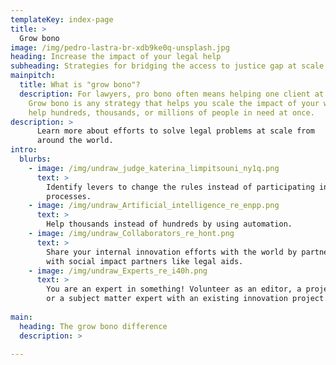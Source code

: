```yaml
---
templateKey: index-page
title: >
  Grow bono
image: /img/pedro-lastra-br-xdb9ke0q-unsplash.jpg
heading: Increase the impact of your legal help
subheading: Strategies for bridging the access to justice gap at scale
mainpitch:
  title: What is "grow bono"?
  description: For lawyers, pro bono often means helping one client at a time.
    Grow bono is any strategy that helps you scale the impact of your work to
    help hundreds, thousands, or millions of people in need at once.
description: >
      Learn more about efforts to solve legal problems at scale from
      around the world. 
intro:
  blurbs:
    - image: /img/undraw_judge_katerina_limpitsouni_ny1q.png
      text: >
        Identify levers to change the rules instead of participating in broken
        processes.
    - image: /img/undraw_Artificial_intelligence_re_enpp.png
      text: >
        Help thousands instead of hundreds by using automation.
    - image: /img/undraw_Collaborators_re_hont.png
      text: >
        Share your internal innovation efforts with the world by partnering
        with social impact partners like legal aids.
    - image: /img/undraw_Experts_re_i40h.png
      text: >
        You are an expert in something! Volunteer as an editor, a project manager,
        or a subject matter expert with an existing innovation project.
    
main:
  heading: The grow bono difference
  description: >
    
---
```

